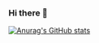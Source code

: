 ### Hi there 👋

[![Anurag's GitHub stats](https://github-readme-stats.vercel.app/api?username=imran-mirza79)](https://github.com/anuraghazra/github-readme-stats)


<!--
**imran-mirza79/imran-mirza79** is a ✨ _special_ ✨ repository because its `README.md` (this file) appears on your GitHub profile.

Here are some ideas to get you started:

- 🔭 I’m currently working on ...
- 🌱 I’m currently learning ...
- 👯 I’m looking to collaborate on ...
- 🤔 I’m looking for help with ...
- 💬 Ask me about ...
- 📫 How to reach me: ...
- 😄 Pronouns: ...
- ⚡ Fun fact: ...
-->
